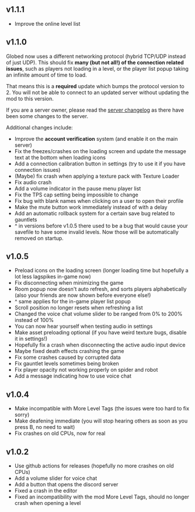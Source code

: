 ## v1.1.1

* Improve the online level list

## v1.1.0

Globed now uses a different networking protocol (hybrid TCP/UDP instead of just UDP). This should fix **many (but not all!) of the connection related issues**, such as players not loading in a level, or the player list popup taking an infinite amount of time to load.

That means this is a **required** update which bumps the protocol version to 2. You will not be able to connect to an updated server without updating the mod to this version.

If you are a server owner, please read the [server changelog](https://github.com/dankmeme01/globed2/blob/main/server/changelog.md) as there have been some changes to the server.

Additional changes include:

* Improve the **account verification** system (and enable it on the main server)
* Fix the freezes/crashes on the loading screen and update the message text at the bottom when loading icons
* Add a connection calibration button in settings (try to use it if you have connection issues)
* (Maybe) fix crash when applying a texture pack with Texture Loader
* Fix audio crash
* Add a volume indicator in the pause menu player list
* Fix the TPS cap setting being impossible to change
* Fix bug with blank names when clicking on a user to open their profile
* Make the mute button work immediately instead of with a delay
* Add an automatic rollback system for a certain save bug related to gauntlets
*  ^ in versions before v1.0.5 there used to be a bug that would cause your savefile to have some invalid levels. Now those will be automatically removed on startup.

## v1.0.5

* Preload icons on the loading screen (longer loading time but hopefully a lot less lagspikes in-game now)
* Fix disconnecting when minimizing the game
* Room popup now doesn't auto refresh, and sorts players alphabetically (also your friends are now shown before everyone else!)
* ^ same applies for the in-game player list popup
* Scroll position no longer resets when refreshing a list
* Changed the voice chat volume slider to be ranged from 0% to 200% instead of 100%
* You can now hear yourself when testing audio in settings
* Make asset preloading optional (if you have weird texture bugs, disable it in settings!)
* Hopefully fix a crash when disconnecting the active audio input device
* Maybe fixed death effects crashing the game
* Fix some crashes caused by corrupted data
* Fix gauntlet levels sometimes being broken
* Fix player opacity not working properly on spider and robot
* Add a message indicating how to use voice chat

## v1.0.4

* Make incompatible with More Level Tags (the issues were too hard to fix sorry)
* Make deafening immediate (you will stop hearing others as soon as you press B, no need to wait)
* Fix crashes on old CPUs, now for real

## v1.0.2

* Use github actions for releases (hopefully no more crashes on old CPUs)
* Add a volume slider for voice chat
* Add a button that opens the discord server
* Fixed a crash in the editor
* Fixed an incompatibility with the mod More Level Tags, should no longer crash when opening a level

